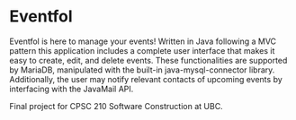 # Eventfol

Eventfol is here to manage your events! Written in Java following a MVC pattern this application includes a complete user interface that makes it easy to create, edit, and delete events. These functionalities are supported by MariaDB, manipulated with the built-in java-mysql-connector library. Additionally, the user may notify relevant contacts of upcoming events by interfacing with the JavaMail API. 

Final project for CPSC 210 Software Construction at UBC. 
